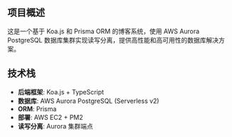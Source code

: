 ## 项目概述
这是一个基于 Koa.js 和 Prisma ORM 的博客系统，使用 AWS Aurora PostgreSQL 数据库集群实现读写分离，提供高性能和高可用性的数据库解决方案。

## 技术栈
- **后端框架**: Koa.js + TypeScript
- **数据库**: AWS Aurora PostgreSQL (Serverless v2)
- **ORM**: Prisma
- **部署**: AWS EC2 + PM2
- **读写分离**: Aurora 集群端点